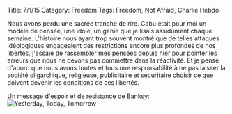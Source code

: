 Title: 7/1/15
Category: Freedom
Tags: Freedom, Not Afraid, Charlie Hebdo

Nous avons perdu une sacrée tranche de rire. Cabu était pour moi un modèle de pensée, une idole, un génie que je lisais assidûment chaque semaine. L'histoire nous ayant trop souvent montré que de telles attaques idéologiques engageaient des restrictions encore plus profondes de nos libertés, j'essaie de rassembler mes pensées depuis hier pour pointer les erreurs que nous ne devons pas commettre dans la réactivité. Et je pense d'abord que nous avons toutes et tous une responsabilité à ne pas laisser la société oligarchique, religieuse, publicitaire et sécuritaire choisir ce que doivent devenir les conditions de ces libertés.

Un message d'espoir et de resistance de Banksy:
![Yesterday, Today, Tomorrow](https://pbs.twimg.com/media/B6yJ_BuCcAAZvGC.jpg)
